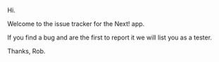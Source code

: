 Hi.

Welcome to the issue tracker for the Next! app.

If you find a bug and are the first to report it we will list you as a tester.

Thanks,
 Rob.
 
